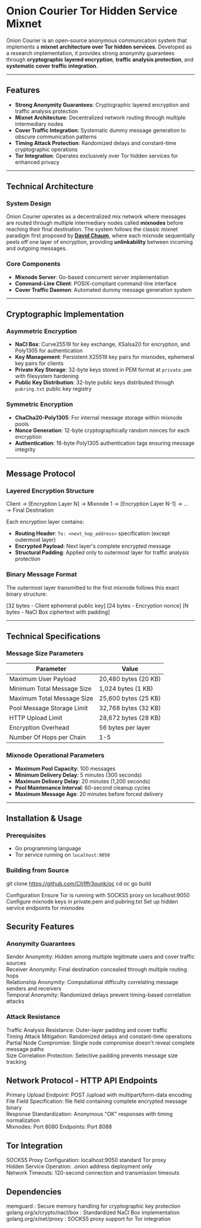 # Onion Courier Tor Hidden Service Mixnet

Onion Courier is an open-source anonymous communication system that implements a **mixnet architecture over Tor hidden services**. Developed as a research implementation, it provides strong anonymity guarantees through **cryptographic layered encryption**, **traffic analysis protection**, and **systematic cover traffic integration**.

---

## Features

- **Strong Anonymity Guarantees**: Cryptographic layered encryption and traffic analysis protection  
- **Mixnet Architecture**: Decentralized network routing through multiple intermediary nodes  
- **Cover Traffic Integration**: Systematic dummy message generation to obscure communication patterns  
- **Timing Attack Protection**: Randomized delays and constant-time cryptographic operations  
- **Tor Integration**: Operates exclusively over Tor hidden services for enhanced privacy  

---

## Technical Architecture

### System Design

Onion Courier operates as a decentralized mix network where messages are routed through multiple intermediary nodes called **mixnodes** before reaching their final destination. The system follows the classic mixnet paradigm first proposed by [**David Chaum**](https://en.wikipedia.org/wiki/David_Chaum), where each mixnode sequentially peels off one layer of encryption, providing **unlinkability** between incoming and outgoing messages.

### Core Components

- **Mixnode Server**: Go-based concurrent server implementation  
- **Command-Line Client**: POSIX-compliant command-line interface  
- **Cover Traffic Daemon**: Automated dummy message generation system  

---

## Cryptographic Implementation

### Asymmetric Encryption

- **NaCl Box**: Curve25519 for key exchange, XSalsa20 for encryption, and Poly1305 for authentication  
- **Key Management**: Persistent X25519 key pairs for mixnodes, ephemeral key pairs for clients  
- **Private Key Storage**: 32-byte keys stored in PEM format at `private.pem` with filesystem hardening  
- **Public Key Distribution**: 32-byte public keys distributed through `pubring.txt` public key registry  

### Symmetric Encryption

- **ChaCha20-Poly1305**: For internal message storage within mixnode pools  
- **Nonce Generation**: 12-byte cryptographically random nonces for each encryption  
- **Authentication**: 16-byte Poly1305 authentication tags ensuring message integrity  

---

## Message Protocol

### Layered Encryption Structure

Client → [Encryption Layer N] → Mixnode 1 → [Encryption Layer N-1] → ... → Final Destination


Each encryption layer contains:

- **Routing Header**: `To: <next_hop_address>` specification (except outermost layer)  
- **Encrypted Payload**: Next layer's complete encrypted message  
- **Structural Padding**: Applied only to outermost layer for traffic analysis protection  

### Binary Message Format

The outermost layer transmitted to the first mixnode follows this exact binary structure:

[32 bytes - Client ephemeral public key]
[24 bytes - Encryption nonce]
[N bytes - NaCl Box ciphertext with padding]


---

## Technical Specifications

### Message Size Parameters

| Parameter                  | Value                        |
|---------------------------|------------------------------|
| Maximum User Payload      | 20,480 bytes (20 KB)         |
| Minimum Total Message Size| 1,024 bytes (1 KB)           |
| Maximum Total Message Size| 25,600 bytes (25 KB)         |
| Pool Message Storage Limit| 32,768 bytes (32 KB)         |
| HTTP Upload Limit         | 28,672 bytes (28 KB)         |
| Encryption Overhead       | 56 bytes per layer           |
| Number Of Hops per Chain  | 1-5                          |

### Mixnode Operational Parameters

- **Maximum Pool Capacity**: 100 messages  
- **Minimum Delivery Delay**: 5 minutes (300 seconds)  
- **Maximum Delivery Delay**: 20 minutes (1,200 seconds)  
- **Pool Maintenance Interval**: 60-second cleanup cycles  
- **Maximum Message Age**: 20 minutes before forced delivery  

---

## Installation & Usage

### Prerequisites

- Go programming language  
- Tor service running on `localhost:9050`  

### Building from Source

git clone https://github.com/Ch1ffr3punk/oc
cd oc
go build

Configuration
Ensure Tor is running with SOCKS5 proxy on localhost:9050
Configure mixnode keys in private.pem and pubring.txt
Set up hidden service endpoints for mixnodes

## Security Features

### Anonymity Guarantees
Sender Anonymity: Hidden among multiple legitimate users and cover traffic sources  
Receiver Anonymity: Final destination concealed through multiple routing hops  
Relationship Anonymity: Computational difficulty correlating message senders and receivers  
Temporal Anonymity: Randomized delays prevent timing-based correlation attacks  

### Attack Resistance  
Traffic Analysis Resistance: Outer-layer padding and cover traffic  
Timing Attack Mitigation: Randomized delays and constant-time operations  
Partial Node Compromise: Single node compromise doesn't reveal complete message paths  
Size Correlation Protection: Selective padding prevents message size tracking  

## Network Protocol - HTTP API Endpoints  
Primary Upload Endpoint: POST /upload with multipart/form-data encoding  
File Field Specification: file field containing complete encrypted message binary  
Response Standardization: Anonymous "OK" responses with timing normalization  
Mixnodes: Port 8080 Endpoints: Port 8088

## Tor Integration  
SOCKS5 Proxy Configuration: localhost:9050 standard Tor proxy  
Hidden Service Operation: .onion address deployment only  
Network Timeouts: 120-second connection and transmission timeouts   

## Dependencies  
memguard : Secure memory handling for cryptographic key protection  
golang.org/x/crypto/nacl/box : Standardized NaCl Box implementation  
golang.org/x/net/proxy : SOCKS5 proxy support for Tor integration  
